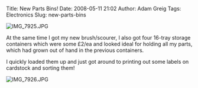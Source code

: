 Title: New Parts Bins!
Date: 2008-05-11 21:02
Author: Adam Greig
Tags: Electronics
Slug: new-parts-bins

![IMG\_7925.JPG](https://static.flickr.com/2080/2483599171_a0eb724252.jpg)

At the same time I got my new brush/scourer, I also got four 16-tray
storage containers which were some £2/ea and looked ideal for holding
all my parts, which had grown out of hand in the previous containers.

I quickly loaded them up and just got around to printing out some labels
on cardstock and sorting them!

![IMG\_7926.JPG](https://static.flickr.com/3018/2484419602_f3559902df.jpg)
